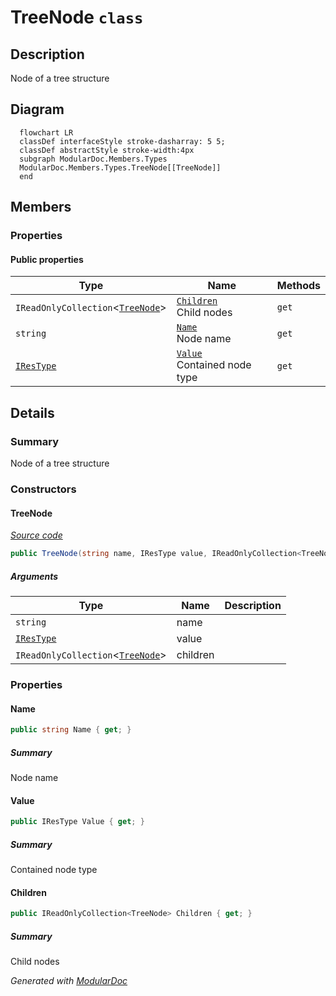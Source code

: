 # TreeNode `class`

## Description
Node of a tree structure

## Diagram
```mermaid
  flowchart LR
  classDef interfaceStyle stroke-dasharray: 5 5;
  classDef abstractStyle stroke-width:4px
  subgraph ModularDoc.Members.Types
  ModularDoc.Members.Types.TreeNode[[TreeNode]]
  end
```

## Members
### Properties
#### Public  properties
| Type | Name | Methods |
| --- | --- | --- |
| `IReadOnlyCollection`&lt;[`TreeNode`](modulardoc/members/types/TreeNode.md)&gt; | [`Children`](#children)<br>Child nodes | `get` |
| `string` | [`Name`](#name)<br>Node name | `get` |
| [`IResType`](../resolvedtypes/IResType.md) | [`Value`](#value)<br>Contained node type | `get` |

## Details
### Summary
Node of a tree structure

### Constructors
#### TreeNode
[*Source code*](https://github.com///blob//src/Libraries/Core/ModularDoc.Members/Types/TreeNode.cs#L29)
```csharp
public TreeNode(string name, IResType value, IReadOnlyCollection<TreeNode> children)
```
##### Arguments
| Type | Name | Description |
| --- | --- | --- |
| `string` | name |   |
| [`IResType`](../resolvedtypes/IResType.md) | value |   |
| `IReadOnlyCollection`&lt;[`TreeNode`](modulardoc/members/types/TreeNode.md)&gt; | children |   |

### Properties
#### Name
```csharp
public string Name { get; }
```
##### Summary
Node name

#### Value
```csharp
public IResType Value { get; }
```
##### Summary
Contained node type

#### Children
```csharp
public IReadOnlyCollection<TreeNode> Children { get; }
```
##### Summary
Child nodes

*Generated with* [*ModularDoc*](https://github.com/hailstorm75/ModularDoc)
